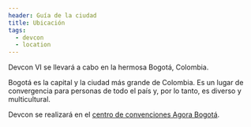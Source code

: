```yaml
---
header: Guía de la ciudad
title: Ubicación
tags:
  - devcon
  - location
---
```


Devcon VI se llevará a cabo en la hermosa Bogotá, Colombia.

Bogotá es la capital y la ciudad más grande de Colombia. Es un lugar de convergencia para personas de todo el país y, por lo tanto, es diverso y multicultural.

Devcon se realizará en el [centro de convenciones Agora Bogotá](https://goo.gl/maps/T9o88tm9xug1WtGz7).
